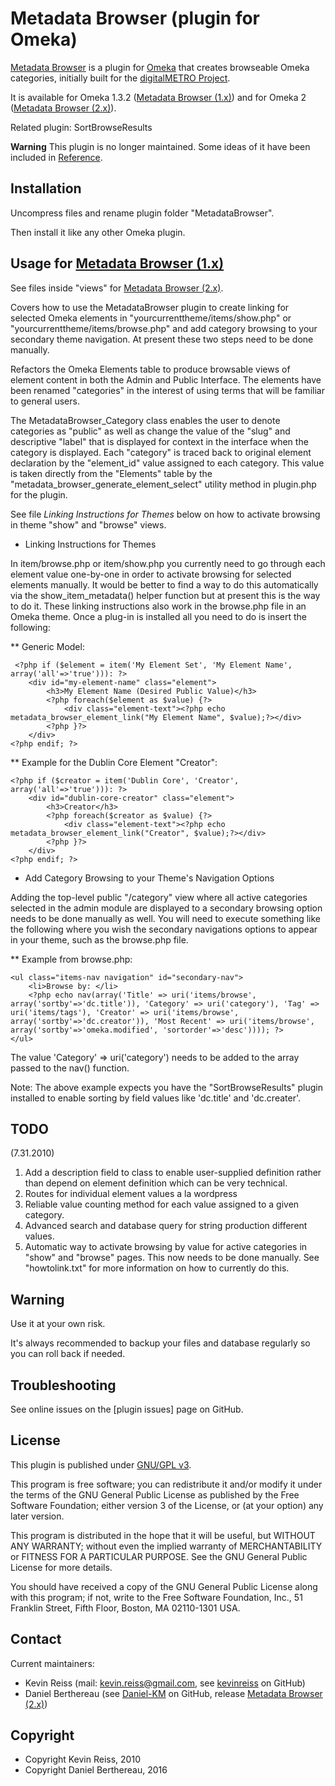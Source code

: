 Metadata Browser (plugin for Omeka)
==================================

[Metadata Browser] is a plugin for [Omeka] that creates browseable Omeka
categories, initially built for the [digitalMETRO Project].

It is available for Omeka 1.3.2 ([Metadata Browser (1.x)]) and for Omeka 2 ([Metadata Browser (2.x)]).

Related plugin: SortBrowseResults

**Warning**
This plugin is no longer maintained. Some ideas of it have been included in [Reference].


Installation
------------

Uncompress files and rename plugin folder "MetadataBrowser".

Then install it like any other Omeka plugin.


Usage for [Metadata Browser (1.x)]
----------------------------------

See files inside "views" for [Metadata Browser (2.x)].

Covers how to use the MetadataBrowser plugin to create linking for selected
Omeka elements in "yourcurrenttheme/items/show.php" or "yourcurrenttheme/items/browse.php"
and add category browsing to your secondary theme navigation. At present these
two steps need to be done manually.

Refactors the Omeka Elements table to produce browsable views of element content
in both the Admin and Public Interface. The elements have been renamed
"categories" in the interest of using terms that will be familiar to general
users.

The MetadataBrowser_Category class enables the user to denote categories as
"public" as well as change the value of the "slug" and descriptive "label" that
is displayed for context in the interface when the category is displayed. Each
"category" is traced back to original element declaration by the "element_id"
value assigned to each category. This value is taken directly from the
"Elements" table by the "metadata_browser_generate_element_select" utility
method in plugin.php for the plugin.

See file *Linking Instructions for Themes* below on how to activate browsing in
theme "show" and "browse" views.

* Linking Instructions for Themes

In item/browse.php or item/show.php you currently need to go through each
element value one-by-one in order to activate browsing for selected elements
manually. It would be better to find a way to do this automatically via the
show_item_metadata() helper function but at present this is the way to do it.
These linking instructions also work in the browse.php file in an Omeka theme.
Once a plug-in is installed all you need to do is insert the following:

  ** Generic Model:

```
 <?php if ($element = item('My Element Set', 'My Element Name', array('all'=>'true'))): ?>
    <div id="my-element-name" class="element">
        <h3>My Element Name (Desired Public Value)</h3>
        <?php foreach($element as $value) {?>
            <div class="element-text"><?php echo metadata_browser_element_link("My Element Name", $value);?></div>
        <?php }?>
    </div>
<?php endif; ?>
```

  ** Example for the Dublin Core Element "Creator":

```
<?php if ($creator = item('Dublin Core', 'Creator', array('all'=>'true'))): ?>
    <div id="dublin-core-creator" class="element">
        <h3>Creator</h3>
        <?php foreach($creator as $value) {?>
            <div class="element-text"><?php echo metadata_browser_element_link("Creator", $value);?></div>
        <?php }?>
    </div>
<?php endif; ?>
```

* Add Category Browsing to your Theme's Navigation Options

Adding the top-level public "/category" view where all active categories
selected in the admin module are displayed to a secondary browsing option needs
to be done manually as well. You will need to execute something like the
following where you wish the secondary navigations options to appear in your
theme, such as the browse.php file.

  ** Example from browse.php:

```
<ul class="items-nav navigation" id="secondary-nav">
    <li>Browse by: </li>
    <?php echo nav(array('Title' => uri('items/browse', array('sortby'=>'dc.title')), 'Category' => uri('category'), 'Tag' => uri('items/tags'), 'Creator' => uri('items/browse', array('sortby'=>'dc.creator')), 'Most Recent' => uri('items/browse', array('sortby'=>'omeka.modified', 'sortorder'=>'desc')))); ?>
</ul>
```

The value 'Category' => uri('category') needs to be added to the array passed to
the nav() function.

Note: The above example expects you have the "SortBrowseResults" plugin
installed to enable sorting by field values like 'dc.title' and 'dc.creater'.


TODO
----

(7.31.2010)

1. Add a description field to class to enable user-supplied definition rather
than depend on element definition which can be very technical.
2. Routes for individual element values a la wordpress
3. Reliable value counting method for each value assigned to a given category.
4. Advanced search and database query for string production different values.
5. Automatic way to activate browsing by value for active categories in "show"
and "browse" pages. This now needs to be done manually. See "howtolink.txt" for
more information on how to currently do this.


Warning
-------

Use it at your own risk.

It's always recommended to backup your files and database regularly so you can
roll back if needed.


Troubleshooting
---------------

See online issues on the [plugin issues] page on GitHub.


License
-------

This plugin is published under [GNU/GPL v3].

This program is free software; you can redistribute it and/or modify it under
the terms of the GNU General Public License as published by the Free Software
Foundation; either version 3 of the License, or (at your option) any later
version.

This program is distributed in the hope that it will be useful, but WITHOUT
ANY WARRANTY; without even the implied warranty of MERCHANTABILITY or FITNESS
FOR A PARTICULAR PURPOSE. See the GNU General Public License for more
details.

You should have received a copy of the GNU General Public License along with
this program; if not, write to the Free Software Foundation, Inc.,
51 Franklin Street, Fifth Floor, Boston, MA 02110-1301 USA.


Contact
-------

Current maintainers:

* Kevin Reiss (mail: <kevin.reiss@gmail.com>, see [kevinreiss] on GitHub)
* Daniel Berthereau (see [Daniel-KM] on GitHub, release [Metadata Browser (2.x)])


Copyright
---------

* Copyright Kevin Reiss, 2010
* Copyright Daniel Berthereau, 2016


[Omeka]: https://omeka.org
[Metadata Browser]: https://github.com/kevinreiss/Omeka-MetadataBrowser
[digitalMETRO Project]: http://nycdigital.org/
[Metadata Browser (1.x)]: https://github.com/kevinreiss/Omeka-MetadataBrowser
[Metadata Browser (2.x)]: https://github.com/Daniel-KM/MetadataBrowser
[Reference]: https://github.com/Daniel-KM/Reference
[plugin issues (1.x)]: https://github.com/kevinreiss/Omeka-MetadataBrowser/issues
[plugin issues (2.x)]: https://github.com/Daniel-KM/MetadataBrowser/issues
[GNU/GPL v3]: https://www.gnu.org/licenses/gpl-3.0.html
[kevinreiss]: https://github.com/kevinreiss
[Daniel-KM]: https://github.com/Daniel-KM "Daniel Berthereau"

